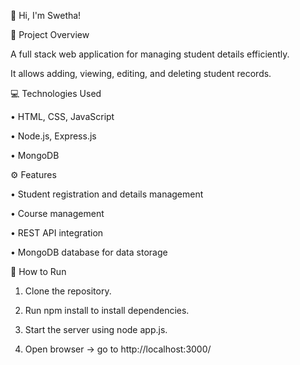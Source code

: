 👋 Hi, I'm Swetha!

📝 Project Overview

A full stack web application for managing student details efficiently.

It allows adding, viewing, editing, and deleting student records.

💻 Technologies Used

•	HTML, CSS, JavaScript

•	Node.js, Express.js

•	MongoDB

⚙️ Features

•	Student registration and details management

•	Course management

•	REST API integration

•	MongoDB database for data storage

🚀 How to Run

1.	Clone the repository.

2.	Run npm install to install dependencies.

3.	Start the server using node app.js.

4.	Open browser → go to http://localhost:3000/
